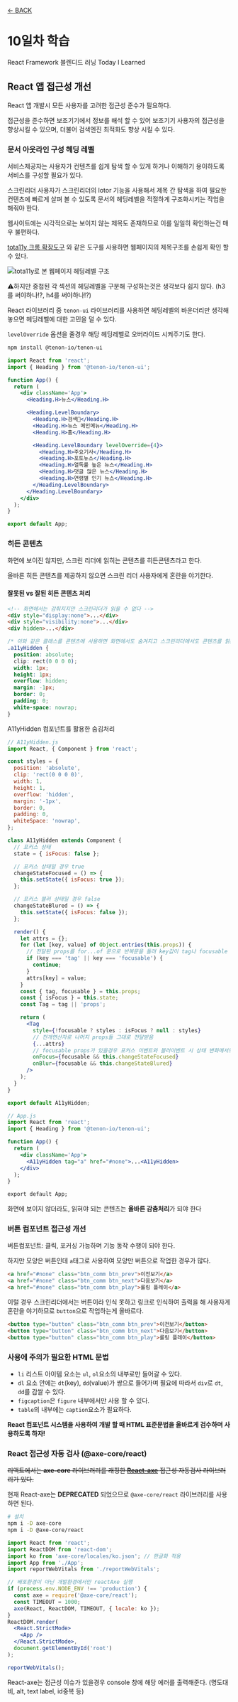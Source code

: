 [← BACK](./README.md)

# 10일차 학습

React Framework 블렌디드 러닝 Today I Learned

## React 앱 접근성 개선

React 앱 개발시 모든 사용자를 고려한 접근성 준수가 필요하다.

접근성을 준수하면 보조기기에서 정보를 해석 할 수 있어 보조기기 사용자의 접근성을 향상시킬 수 있으며, 더불어 검색엔진 최적화도 향상 시킬 수 있다.

### 문서 아웃라인 구성 헤딩 레벨

서비스제공자는 사용자가 컨텐츠를 쉽게 탐색 할 수 있게 하거나 이해하기 용이하도록 서비스를 구성할 필요가 있다.

스크린리더 사용자가 스크린리더의 lotor 기능을 사용해서 제목 간 탐색을 하여 필요한 컨텐츠에 빠르게 살펴 볼 수 있도록 문서의 헤딩레벨을 적절하게 구조화시키는 작업을 해줘야 한다.

웹사이트에는 시각적으로는 보이지 않는 제목도 존재하므로 이를 일일히 확인하는건 매우 불편하다.

[tota11y 크롬 확장도구](https://chrome.google.com/webstore/detail/tota11y-plugin-from-khan/oedofneiplgibimfkccchnimiadcmhpe?hl=ko) 와 같은 도구를 사용하면 웹페이지의 제목구조를 손쉽게 확인 할 수 있다.

![tota11y로 본 웹페이지 헤딩레벨 구조](./images/img_tota11y.jpg)

⚠️하지만 중첩된 각 섹션의 헤딩레벨을 구분해 구성하는것은 생각보다 쉽지 않다. (h3를 써야하나!?, h4를 써야하나!?)

React 라이브러리 중 `tenon-ui` 라이브러리를 사용하면 헤딩레벨의 바운더리만 생각해놓으면 헤딩레벨에 대한 고민을 덜 수 있다.

`levelOverride` 옵션을 줄경우 해당 헤딩레벨로 오버라이드 시켜주기도 한다.

```zsh
npm install @tenon-io/tenon-ui
```

```jsx
import React from 'react';
import { Heading } from '@tenon-io/tenon-ui';

function App() {
  return (
    <div className='App'>
      <Heading.H>뉴스</Heading.H>

      <Heading.LevelBoundary>
        <Heading.H>검색</Heading.H>
        <Heading.H>뉴스 메인메뉴</Heading.H>
        <Heading.H>홈</Heading.H>

        <Heading.LevelBoundary levelOverride={4}>
          <Heading.H>주요기사</Heading.H>
          <Heading.H>포토뉴스</Heading.H>
          <Heading.H>열독률 높은 뉴스</Heading.H>
          <Heading.H>댓글 많은 뉴스</Heading.H>
          <Heading.H>연령별 인기 뉴스</Heading.H>
        </Heading.LevelBoundary>
      </Heading.LevelBoundary>
    </div>
  );
}

export default App;
```

### 히든 콘텐츠

화면에 보이진 않지만, 스크린 리더에 읽히는 콘텐츠를 히든콘텐츠라고 한다.

올바른 히든 콘텐츠를 제공하지 않으면 스크린 리더 사용자에게 혼란을 야기한다.

#### 잘못된 vs 잘된 히든 콘텐츠 처리

```html
<!-- 화면에서는 감춰지지만 스크린리더가 읽을 수 없다 -->
<div style="display:none">...</div>
<div style="visibility:none">...</div>
<div hidden>...</div>
```

```css
/* 이와 같은 클래스를 콘텐츠에 사용하면 화면에서도 숨겨지고 스크린리더에서도 콘텐츠를 읽는게 가능하다. */
.a11yHidden {
  position: absolute;
  clip: rect(0 0 0 0);
  width: 1px;
  height: 1px;
  overflow: hidden;
  margin: -1px;
  border: 0;
  padding: 0;
  white-space: nowrap;
}
```

A11yHidden 컴포넌트를 활용한 숨김처리

```jsx
// A11yHidden.js
import React, { Component } from 'react';

const styles = {
  position: 'absolute',
  clip: 'rect(0 0 0 0)',
  width: 1,
  height: 1,
  overflow: 'hidden',
  margin: '-1px',
  border: 0,
  padding: 0,
  whiteSpace: 'nowrap',
};

class A11yHidden extends Component {
  // 포커스 상태
  state = { isFocus: false };

  // 포커스 상태일 경우 true
  changeStateFocused = () => {
    this.setState({ isFocus: true });
  };

  // 포커스 블러 상태일 경우 false
  changeStateBlured = () => {
    this.setState({ isFocus: false });
  };

  render() {
    let attrs = {};
    for (let [key, value] of Object.entries(this.props)) {
      // 전달된 props를 for...of 문으로 반복문을 돌려 key값이 tag나 focusable 일 경우 attrs 객체에 key:value 형태로 추가
      if (key === 'tag' || key === 'focusable') {
        continue;
      }
      attrs[key] = value;
    }
    const { tag, focusable } = this.props;
    const { isFocus } = this.state;
    const Tag = tag || 'props';

    return (
      <Tag
        style={!focusable ? styles : isFocus ? null : styles}
        // 전개연산자로 나머지 props들 그대로 전달받음
        {...attrs}
        // focusable props가 있을경우 포커스 이벤트와 블러이벤트 시 상태 변화메서드
        onFocus={focusable && this.changeStateFocused}
        onBlur={focusable && this.changeStateBlured}
      />
    );
  }
}

export default A11yHidden;

// App.js
import React from 'react';
import { Heading } from '@tenon-io/tenon-ui';

function App() {
  return (
    <div className='App'>
      <A11yHidden tag="a" href="#none">...<A11yHidden>
    </div>
  );
}

export default App;
```

화면에 보이지 않더라도, 읽혀야 되는 콘텐츠는 **올바른 감춤처리**가 되야 한다

### 버튼 컴포넌트 접근성 개선

버튼컴포넌트: 클릭, 포커싱 가능하며 기능 동작 수행이 되야 한다.

하지만 모양은 버튼인데 `a`태그로 사용하여 모양만 버튼으로 작업한 경우가 많다.

```html
<a href="#none" class="btn_comm btn_prev">이전보기</a>
<a href="#none" class="btn_comm btn_next">다음보기</a>
<a href="#none" class="btn_comm btn_play">롤링 플레이</a>
```

이럴 경우 스크린리더에서는 버튼이라 인식 못하고 링크로 인식하여 출력을 해 사용자게 혼란을 야기하므로 `button`으로 작업하는게 올바르다.

```html
<button type="button" class="btn_comm btn_prev">이전보기</button>
<button type="button" class="btn_comm btn_next">다음보기</button>
<button type="button" class="btn_comm btn_play">롤링 플레이</button>
```

### 사용에 주의가 필요한 HTML 문법

- `li` 리스트 아이템 요소는 `ul`, `ol`요소의 내부로만 들어갈 수 있다.
- `dl` 요소 안에는 `dt`(key), `dd`(value)가 쌍으로 들어가며 필요에 따라서 `div`로 `dt`, `dd`를 감쌀 수 있다.
- `figcaption`은 `figure` 내부에서만 사용 할 수 있다.
- `table`의 내부에는 `caption`요소가 필요하다.

**React 컴포넌트 시스템을 사용하여 개발 할 때 HTML 표준문법을 올바르게 검수하며 사용하도록 하자!**

### React 접근성 자동 검사 (@axe-core/react)

~~리액트에서는 **axe-core** 라이브러리를 래핑한 **[React-axe](https://github.com/dequelabs/react-axe)** 접근성 자동검사 라이브러리가 있다.~~

현재 React-axe는 **DEPRECATED** 되었으므로 `@axe-core/react` 라이브러리를 사용하면 된다.

```zsh
# 설치
npm i -D axe-core
npm i -D @axe-core/react
```

```jsx
import React from 'react';
import ReactDOM from 'react-dom';
import ko from 'axe-core/locales/ko.json'; // 한글화 적용
import App from './App';
import reportWebVitals from './reportWebVitals';

// 배포환경이 아닌 개발환경에서만 reactAxe 실행
if (process.env.NODE_ENV !== 'production') {
  const axe = require('@axe-core/react');
  const TIMEOUT = 1000;
  axe(React, ReactDOM, TIMEOUT, { locale: ko });
}
ReactDOM.render(
  <React.StrictMode>
    <App />
  </React.StrictMode>,
  document.getElementById('root')
);

reportWebVitals();
```

React-axe는 접근성 이슈가 있을경우 console 창에 해당 에러를 출력해준다. (명도대비, alt, text label, id중복 등)
